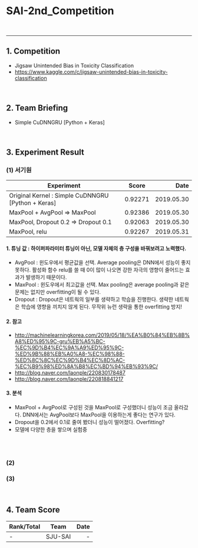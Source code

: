 # SAI-2nd_Competition

<br>
<hr>

## 1. Competition
 - Jigsaw Unintended Bias in Toxicity Classification
 - https://www.kaggle.com/c/jigsaw-unintended-bias-in-toxicity-classification

<br>

## 2. Team Briefing
 - Simple CuDNNGRU [Python + Keras]

<br>


## 3. Experiment Result
### (1) 서기원

| Experiment | Score | Date |
|---|:---:|---:|
| Original Kernel : Simple CuDNNGRU [Python + Keras] | 0.92271 | 2019.05.30 |
| MaxPool + AvgPool => MaxPool | 0.92386 | 2019.05.30 |
| MaxPool, Dropout 0.2 => Dropout 0.1 | 0.92063 | 2019.05.30 |
| MaxPool, relu | 0.92267 | 2019.05.31 |

#### 1. 튜닝 값 : 하이퍼파라미터 튜닝이 아닌, 모델 자체의 층 구성을 바꿔보려고 노력했다.
 - AvgPool : 윈도우에서 평균값을 선택. Average pooling은 DNN에서 성능이 좋지 못하다. 활성화 함수 relu를 쓸 때 0이 많이 나오면 강한 자극의 영향이 줄어드는 효과가 발생하기 때문이다.
 - MaxPool : 윈도우에서 최고값을 선택. Max pooling은 average pooling과 같은 문제는 없지만 overfitting이 될 수 있다.
 - Dropout : Dropout은 네트웍의 일부를 생략하고 학습을 진행한다. 생략한 네트웍은 학습에 영향을 끼치지 않게 된다. 무작위 뉴런 생략을 통한 overfitting 방지!
 
#### 2. 참고
 - http://machinelearningkorea.com/2019/05/18/%EA%B0%84%EB%8B%A8%ED%95%9C-gru%EB%A5%BC-%EC%9D%B4%EC%9A%A9%ED%95%9C-%ED%9B%88%EB%A0%A8-%EC%98%88-%ED%8C%8C%EC%9D%B4%EC%8D%AC-%EC%B9%98%ED%8A%B8%EC%BD%94%EB%93%9C/
 - http://blog.naver.com/laonple/220830178487
 - http://blog.naver.com/laonple/220818841217

  
#### 3. 분석
 - MaxPool + AvgPool로 구성된 것을 MaxPool로 구성했더니 성능이 조금 올라갔다. DNN에서는 AvgPool보다 MaxPool을 이용하는게 좋다는 연구가 있다.
 - Dropout을 0.2에서 0.1로 줄여 봤더니 성능이 떨어졌다. Overfitting?
 - 모델에 다양한 층을 쌓으며 실험중

<br>
<br>

### (2) 

### (3)



<br>

## 4. Team Score

| Rank/Total | Team | Date |
|---|:---:|---:|
| - | SJU-SAI | - |

